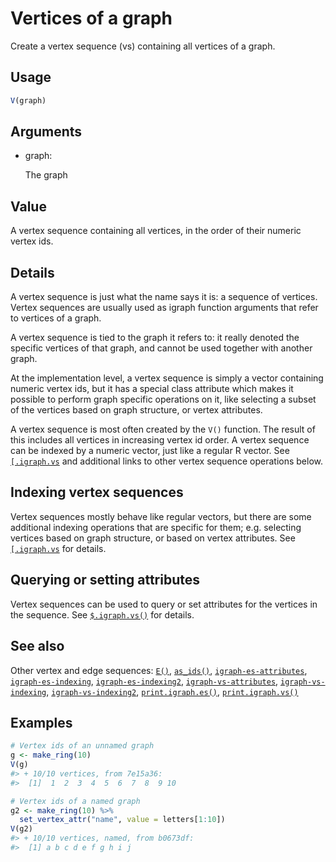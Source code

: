 # Vertices of a graph

Create a vertex sequence (vs) containing all vertices of a graph.

## Usage

``` r
V(graph)
```

## Arguments

- graph:

  The graph

## Value

A vertex sequence containing all vertices, in the order of their numeric
vertex ids.

## Details

A vertex sequence is just what the name says it is: a sequence of
vertices. Vertex sequences are usually used as igraph function arguments
that refer to vertices of a graph.

A vertex sequence is tied to the graph it refers to: it really denoted
the specific vertices of that graph, and cannot be used together with
another graph.

At the implementation level, a vertex sequence is simply a vector
containing numeric vertex ids, but it has a special class attribute
which makes it possible to perform graph specific operations on it, like
selecting a subset of the vertices based on graph structure, or vertex
attributes.

A vertex sequence is most often created by the `V()` function. The
result of this includes all vertices in increasing vertex id order. A
vertex sequence can be indexed by a numeric vector, just like a regular
R vector. See
[`[.igraph.vs`](https://r.igraph.org/reference/igraph-vs-indexing.md)
and additional links to other vertex sequence operations below.

## Indexing vertex sequences

Vertex sequences mostly behave like regular vectors, but there are some
additional indexing operations that are specific for them; e.g.
selecting vertices based on graph structure, or based on vertex
attributes. See
[`[.igraph.vs`](https://r.igraph.org/reference/igraph-vs-indexing.md)
for details.

## Querying or setting attributes

Vertex sequences can be used to query or set attributes for the vertices
in the sequence. See
[`$.igraph.vs()`](https://r.igraph.org/reference/igraph-vs-attributes.md)
for details.

## See also

Other vertex and edge sequences:
[`E()`](https://r.igraph.org/reference/E.md),
[`as_ids()`](https://r.igraph.org/reference/as_ids.md),
[`igraph-es-attributes`](https://r.igraph.org/reference/igraph-es-attributes.md),
[`igraph-es-indexing`](https://r.igraph.org/reference/igraph-es-indexing.md),
[`igraph-es-indexing2`](https://r.igraph.org/reference/igraph-es-indexing2.md),
[`igraph-vs-attributes`](https://r.igraph.org/reference/igraph-vs-attributes.md),
[`igraph-vs-indexing`](https://r.igraph.org/reference/igraph-vs-indexing.md),
[`igraph-vs-indexing2`](https://r.igraph.org/reference/igraph-vs-indexing2.md),
[`print.igraph.es()`](https://r.igraph.org/reference/print.igraph.es.md),
[`print.igraph.vs()`](https://r.igraph.org/reference/print.igraph.vs.md)

## Examples

``` r
# Vertex ids of an unnamed graph
g <- make_ring(10)
V(g)
#> + 10/10 vertices, from 7e15a36:
#>  [1]  1  2  3  4  5  6  7  8  9 10

# Vertex ids of a named graph
g2 <- make_ring(10) %>%
  set_vertex_attr("name", value = letters[1:10])
V(g2)
#> + 10/10 vertices, named, from b0673df:
#>  [1] a b c d e f g h i j
```
